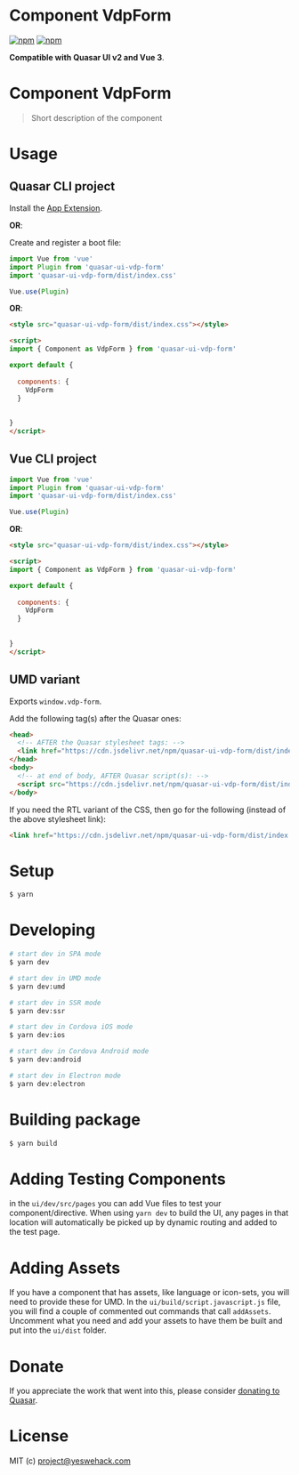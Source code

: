 # Component VdpForm

[![npm](https://img.shields.io/npm/v/quasar-ui-vdp-form.svg?label=quasar-ui-vdp-form)](https://www.npmjs.com/package/quasar-ui-vdp-form)
[![npm](https://img.shields.io/npm/dt/quasar-ui-vdp-form.svg)](https://www.npmjs.com/package/quasar-ui-vdp-form)

**Compatible with Quasar UI v2 and Vue 3**.


# Component VdpForm
> Short description of the component




# Usage

## Quasar CLI project


Install the [App Extension](../app-extension).

**OR**:


Create and register a boot file:

```js
import Vue from 'vue'
import Plugin from 'quasar-ui-vdp-form'
import 'quasar-ui-vdp-form/dist/index.css'

Vue.use(Plugin)
```

**OR**:

```html
<style src="quasar-ui-vdp-form/dist/index.css"></style>

<script>
import { Component as VdpForm } from 'quasar-ui-vdp-form'

export default {
  
  components: {
    VdpForm
  }
  
  
}
</script>
```

## Vue CLI project

```js
import Vue from 'vue'
import Plugin from 'quasar-ui-vdp-form'
import 'quasar-ui-vdp-form/dist/index.css'

Vue.use(Plugin)
```

**OR**:

```html
<style src="quasar-ui-vdp-form/dist/index.css"></style>

<script>
import { Component as VdpForm } from 'quasar-ui-vdp-form'

export default {
  
  components: {
    VdpForm
  }
  
  
}
</script>
```

## UMD variant

Exports `window.vdp-form`.

Add the following tag(s) after the Quasar ones:

```html
<head>
  <!-- AFTER the Quasar stylesheet tags: -->
  <link href="https://cdn.jsdelivr.net/npm/quasar-ui-vdp-form/dist/index.min.css" rel="stylesheet" type="text/css">
</head>
<body>
  <!-- at end of body, AFTER Quasar script(s): -->
  <script src="https://cdn.jsdelivr.net/npm/quasar-ui-vdp-form/dist/index.umd.min.js"></script>
</body>
```
If you need the RTL variant of the CSS, then go for the following (instead of the above stylesheet link):
```html
<link href="https://cdn.jsdelivr.net/npm/quasar-ui-vdp-form/dist/index.rtl.min.css" rel="stylesheet" type="text/css">
```

# Setup
```bash
$ yarn
```

# Developing
```bash
# start dev in SPA mode
$ yarn dev

# start dev in UMD mode
$ yarn dev:umd

# start dev in SSR mode
$ yarn dev:ssr

# start dev in Cordova iOS mode
$ yarn dev:ios

# start dev in Cordova Android mode
$ yarn dev:android

# start dev in Electron mode
$ yarn dev:electron
```

# Building package
```bash
$ yarn build
```

# Adding Testing Components
in the `ui/dev/src/pages` you can add Vue files to test your component/directive. When using `yarn dev` to build the UI, any pages in that location will automatically be picked up by dynamic routing and added to the test page.

# Adding Assets
If you have a component that has assets, like language or icon-sets, you will need to provide these for UMD. In the `ui/build/script.javascript.js` file, you will find a couple of commented out commands that call `addAssets`. Uncomment what you need and add your assets to have them be built and put into the `ui/dist` folder.

# Donate
If you appreciate the work that went into this, please consider [donating to Quasar](https://donate.quasar.dev).

# License
MIT (c) project@yeswehack.com
